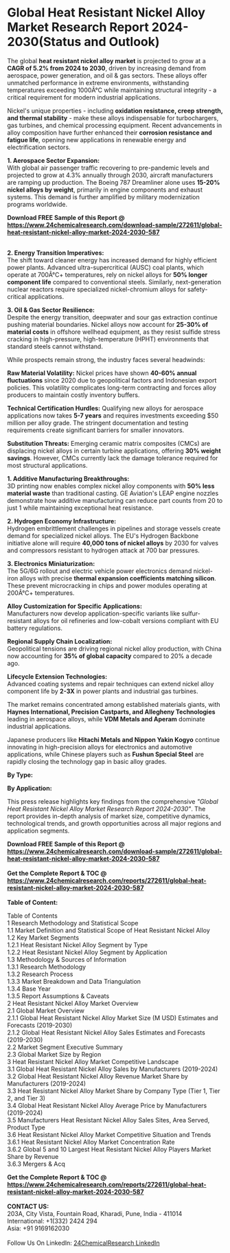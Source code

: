 <h1>Global Heat Resistant Nickel Alloy Market Research Report 2024-2030(Status and Outlook)</h1><p>The global <strong>heat resistant nickel alloy market</strong> is projected to grow at a <strong>CAGR of 5.2% from 2024 to 2030</strong>, driven by increasing demand from aerospace, power generation, and oil &amp; gas sectors. These alloys offer unmatched performance in extreme environments, withstanding temperatures exceeding 1000Â°C while maintaining structural integrity - a critical requirement for modern industrial applications.</p><p>Nickel's unique properties - including <strong>oxidation resistance, creep strength, and thermal stability</strong> - make these alloys indispensable for turbochargers, gas turbines, and chemical processing equipment. Recent advancements in alloy composition have further enhanced their <strong>corrosion resistance and fatigue life</strong>, opening new applications in renewable energy and electrification sectors.</p><p><strong>1. Aerospace Sector Expansion:</strong><br>
With global air passenger traffic recovering to pre-pandemic levels and projected to grow at 4.3% annually through 2030, aircraft manufacturers are ramping up production. The Boeing 787 Dreamliner alone uses <strong>15-20% nickel alloys by weight</strong>, primarily in engine components and exhaust systems. This demand is further amplified by military modernization programs worldwide.</p><div><b>Download FREE Sample of this Report @ 
            <a href="https://www.24chemicalresearch.com/download-sample/272611/global-heat-resistant-nickel-alloy-market-2024-2030-587">
            https://www.24chemicalresearch.com/download-sample/272611/global-heat-resistant-nickel-alloy-market-2024-2030-587</a></b></div><br><p><strong>2. Energy Transition Imperatives:</strong><br>
The shift toward cleaner energy has increased demand for highly efficient power plants. Advanced ultra-supercritical (AUSC) coal plants, which operate at 700Â°C+ temperatures, rely on nickel alloys for <strong>50% longer component life</strong> compared to conventional steels. Similarly, next-generation nuclear reactors require specialized nickel-chromium alloys for safety-critical applications.</p><p><strong>3. Oil &amp; Gas Sector Resilience:</strong><br>
Despite the energy transition, deepwater and sour gas extraction continue pushing material boundaries. Nickel alloys now account for <strong>25-30% of material costs</strong> in offshore wellhead equipment, as they resist sulfide stress cracking in high-pressure, high-temperature (HPHT) environments that standard steels cannot withstand.</p><p>While prospects remain strong, the industry faces several headwinds:</p><p><strong>Raw Material Volatility:</strong> Nickel prices have shown <strong>40-60% annual fluctuations</strong> since 2020 due to geopolitical factors and Indonesian export policies. This volatility complicates long-term contracting and forces alloy producers to maintain costly inventory buffers.</p><p><strong>Technical Certification Hurdles:</strong> Qualifying new alloys for aerospace applications now takes <strong>5-7 years</strong> and requires investments exceeding $50 million per alloy grade. The stringent documentation and testing requirements create significant barriers for smaller innovators.</p><p><strong>Substitution Threats:</strong> Emerging ceramic matrix composites (CMCs) are displacing nickel alloys in certain turbine applications, offering <strong>30% weight savings</strong>. However, CMCs currently lack the damage tolerance required for most structural applications.</p><p><strong>1. Additive Manufacturing Breakthroughs:</strong><br>
3D printing now enables complex nickel alloy components with <strong>50% less material waste</strong> than traditional casting. GE Aviation's LEAP engine nozzles demonstrate how additive manufacturing can reduce part counts from 20 to just 1 while maintaining exceptional heat resistance.</p><p><strong>2. Hydrogen Economy Infrastructure:</strong><br>
Hydrogen embrittlement challenges in pipelines and storage vessels create demand for specialized nickel alloys. The EU's Hydrogen Backbone initiative alone will require <strong>40,000 tons of nickel alloys</strong> by 2030 for valves and compressors resistant to hydrogen attack at 700 bar pressures.</p><p><strong>3. Electronics Miniaturization:</strong><br>
The 5G/6G rollout and electric vehicle power electronics demand nickel-iron alloys with precise <strong>thermal expansion coefficients matching silicon</strong>. These prevent microcracking in chips and power modules operating at 200Â°C+ temperatures.</p><p><strong>Alloy Customization for Specific Applications:</strong><br>
	Manufacturers now develop application-specific variants like sulfur-resistant alloys for oil refineries and low-cobalt versions compliant with EU battery regulations.</p><p><strong>Regional Supply Chain Localization:</strong><br>
	Geopolitical tensions are driving regional nickel alloy production, with China now accounting for <strong>35% of global capacity</strong> compared to 20% a decade ago.</p><p><strong>Lifecycle Extension Technologies:</strong><br>
	Advanced coating systems and repair techniques can extend nickel alloy component life by <strong>2-3X</strong> in power plants and industrial gas turbines.</p><p>The market remains concentrated among established materials giants, with <strong>Haynes International, Precision Castparts, and Allegheny Technologies</strong> leading in aerospace alloys, while <strong>VDM Metals and Aperam</strong> dominate industrial applications.</p><p>Japanese producers like <strong>Hitachi Metals and Nippon Yakin Kogyo</strong> continue innovating in high-precision alloys for electronics and automotive applications, while Chinese players such as <strong>Fushun Special Steel</strong> are rapidly closing the technology gap in basic alloy grades.</p><p><strong>By Type:</strong></p><p><strong>By Application:</strong></p><p>This press release highlights key findings from the comprehensive <em>"Global Heat Resistant Nickel Alloy Market Research Report 2024-2030"</em>. The report provides in-depth analysis of market size, competitive dynamics, technological trends, and growth opportunities across all major regions and application segments.</p><div><b>Download FREE Sample of this Report @ 
            <a href="https://www.24chemicalresearch.com/download-sample/272611/global-heat-resistant-nickel-alloy-market-2024-2030-587">
            https://www.24chemicalresearch.com/download-sample/272611/global-heat-resistant-nickel-alloy-market-2024-2030-587</a></b></div><br><div><b>Get the Complete Report & TOC @ 
            <a href="https://www.24chemicalresearch.com/reports/272611/global-heat-resistant-nickel-alloy-market-2024-2030-587">
            https://www.24chemicalresearch.com/reports/272611/global-heat-resistant-nickel-alloy-market-2024-2030-587</a></b></div><br>
            <b>Table of Content:</b><p>Table of Contents<br />
1 Research Methodology and Statistical Scope<br />
1.1 Market Definition and Statistical Scope of Heat Resistant Nickel Alloy<br />
1.2 Key Market Segments<br />
1.2.1 Heat Resistant Nickel Alloy Segment by Type<br />
1.2.2 Heat Resistant Nickel Alloy Segment by Application<br />
1.3 Methodology & Sources of Information<br />
1.3.1 Research Methodology<br />
1.3.2 Research Process<br />
1.3.3 Market Breakdown and Data Triangulation<br />
1.3.4 Base Year<br />
1.3.5 Report Assumptions & Caveats<br />
2 Heat Resistant Nickel Alloy Market Overview<br />
2.1 Global Market Overview<br />
2.1.1 Global Heat Resistant Nickel Alloy Market Size (M USD) Estimates and Forecasts (2019-2030)<br />
2.1.2 Global Heat Resistant Nickel Alloy Sales Estimates and Forecasts (2019-2030)<br />
2.2 Market Segment Executive Summary<br />
2.3 Global Market Size by Region<br />
3 Heat Resistant Nickel Alloy Market Competitive Landscape<br />
3.1 Global Heat Resistant Nickel Alloy Sales by Manufacturers (2019-2024)<br />
3.2 Global Heat Resistant Nickel Alloy Revenue Market Share by Manufacturers (2019-2024)<br />
3.3 Heat Resistant Nickel Alloy Market Share by Company Type (Tier 1, Tier 2, and Tier 3)<br />
3.4 Global Heat Resistant Nickel Alloy Average Price by Manufacturers (2019-2024)<br />
3.5 Manufacturers Heat Resistant Nickel Alloy Sales Sites, Area Served, Product Type<br />
3.6 Heat Resistant Nickel Alloy Market Competitive Situation and Trends<br />
3.6.1 Heat Resistant Nickel Alloy Market Concentration Rate<br />
3.6.2 Global 5 and 10 Largest Heat Resistant Nickel Alloy Players Market Share by Revenue<br />
3.6.3 Mergers & Acq</p><div><b>Get the Complete Report & TOC @ 
            <a href="https://www.24chemicalresearch.com/reports/272611/global-heat-resistant-nickel-alloy-market-2024-2030-587">
            https://www.24chemicalresearch.com/reports/272611/global-heat-resistant-nickel-alloy-market-2024-2030-587</a></b></div><br><b>CONTACT US:</b><br>
            203A, City Vista, Fountain Road, Kharadi, Pune, India - 411014<br>
            International: +1(332) 2424 294<br>
            Asia: +91 9169162030 <br><br>
            Follow Us On LinkedIn: <a href="https://www.linkedin.com/company/24chemicalresearch/">24ChemicalResearch LinkedIn</a>